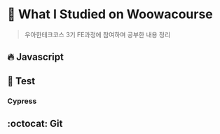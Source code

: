 # 🎈 What I Studied on Woowacourse

> 우아한테크코스 3기 FE과정에 참여하며 공부한 내용 정리

## :fire: Javascript



## :bookmark_tabs: ​Test

### Cypress



## :octocat: Git